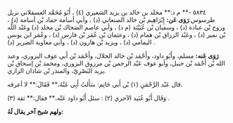 ٥٨٣٤ -** م د:** مخلد بن خالد بن يزيد الشعيري (٤) ، أَبُو مُحَمَّد العسقلاني نزيل طرسوس.**رَوَى عَن:** إِبْرَاهِيم بْن خالد الصنعاني (د) ، وأبي أسامة حماد بْن أسامة (د) ، وروح بْن عبادة (د) ، وسفيان بْن عُيَيْنَة (م د) ، وأبي عاصم الضحاك بْن مخلد (د) وعَبْد اللَّه بْن نمير (د) ، وعَبْد الرزاق بْن همام (د) ، وعثمان بْن عُمَر بْن فارس (د) ، وعُمَر ابن يونس اليمامي (د) ، ويزيد بْن هارون (د) ، وأبي معاوية الضرير (د) .

**رَوَى عَنه:** مسلم، وأَبُو داود، وأَحْمَد بْن خالد الخلال، وأَحْمَد بْن أَبي عوف البزوري، وعبد الله بْن أَحْمَد بْن حنبل، وأبو عوف عَبْد الرحمن بْن مرزوق البزوري، ومحمد بْن إسحاق بْن يزيد البَصْرِيّ، والمنذر بْن شاذان الرازي.

قال عَبْد الرَّحْمَنِ (١) بْن أَبي حَاتِم: سَأَلتُ أَبِي عَنْهُ،** فَقَالَ:** لا أعرفه.

وَقَال أَبُو عُبَيد الآجري (٢) : سئل أَبُو داود عَنْه،** فقال:** ثقة (٣) .

**ولهم شيخ آخر يقال لَهُ:**